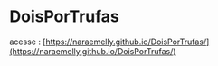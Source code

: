 # DoisPorTrufas

acesse : [https://naraemelly.github.io/DoisPorTrufas/](https://naraemelly.github.io/DoisPorTrufas/)
